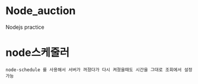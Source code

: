 # Node_auction

Nodejs practice

# node스케줄러

    node-schedule 를 사용해서 서버가 꺼졌다가 다시 켜졌을때도 시간을 그대로 조회에서 설정 가능
